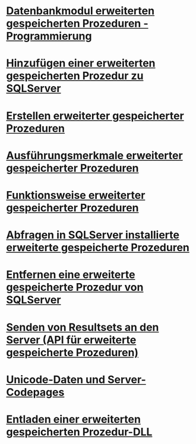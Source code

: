 # [Datenbankmodul erweiterten gespeicherten Prozeduren - Programmierung](database-engine-extended-stored-procedures-programming.md)
# [Hinzufügen einer erweiterten gespeicherten Prozedur zu SQLServer](adding-an-extended-stored-procedure-to-sql-server.md)
# [Erstellen erweiterter gespeicherter Prozeduren](creating-extended-stored-procedures.md)
# [Ausführungsmerkmale erweiterter gespeicherter Prozeduren](execution-characteristics-of-extended-stored-procedures.md)
# [Funktionsweise erweiterter gespeicherter Prozeduren](how-extended-stored-procedures-work.md)
# [Abfragen in SQLServer installierte erweiterte gespeicherte Prozeduren](querying-extended-stored-procedures-installed-in-sql-server.md)
# [Entfernen eine erweiterte gespeicherte Prozedur von SQLServer](removing-an-extended-stored-procedure-from-sql-server.md)
# [Senden von Resultsets an den Server (API für erweiterte gespeicherte Prozeduren)](sending-result-sets-to-the-server-extended-stored-procedure-api.md)
# [Unicode-Daten und Server-Codepages](unicode-data-and-server-code-pages.md)
# [Entladen einer erweiterten gespeicherten Prozedur-DLL](unloading-an-extended-stored-procedure-dll.md)
